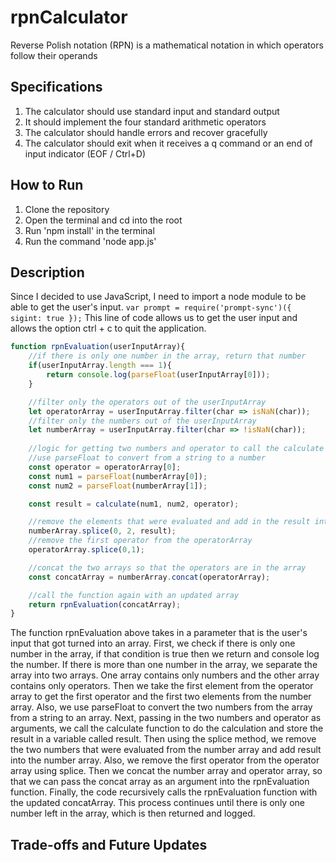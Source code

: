 # rpnCalculator

Reverse Polish notation (RPN) is a mathematical notation in which operators follow their operands

## Specifications
1. The calculator should use standard input and standard output
2. It should implement the four standard arithmetic operators
3. The calculator should handle errors and recover gracefully
4. The calculator should exit when it receives a q command or an end of input indicator (EOF / Ctrl+D)

## How to Run
1. Clone the repository
2. Open the terminal and cd into the root
3. Run 'npm install' in the terminal
4. Run the command 'node app.js'

## Description
Since I decided to use JavaScript, I need to import a node module to be able to get the user's input. `var prompt = require('prompt-sync')({ sigint: true });` This line of code allows us to get the user input and allows the option ctrl + c to quit the application.

```js
function rpnEvaluation(userInputArray){
    //if there is only one number in the array, return that number
    if(userInputArray.length === 1){
        return console.log(parseFloat(userInputArray[0]));
    }

    //filter only the operators out of the userInputArray
    let operatorArray = userInputArray.filter(char => isNaN(char));
    //filter only the numbers out of the userInputArray
    let numberArray = userInputArray.filter(char => !isNaN(char));
    
    //logic for getting two numbers and operator to call the calculate function goes here
    //use parseFloat to convert from a string to a number
    const operator = operatorArray[0];
    const num1 = parseFloat(numberArray[0]);
    const num2 = parseFloat(numberArray[1]);

    const result = calculate(num1, num2, operator);

    //remove the elements that were evaluated and add in the result into the array
    numberArray.splice(0, 2, result);
    //remove the first operator from the operatorArray
    operatorArray.splice(0,1);

    //concat the two arrays so that the operators are in the array
    const concatArray = numberArray.concat(operatorArray);

    //call the function again with an updated array
    return rpnEvaluation(concatArray);
}
```
The function rpnEvaluation above takes in a parameter that is the user's input that got turned into an array. First, we check if there is only one number in the array, if that condition is true then we return and console log the number. If there is more than one number in the array, we separate the array into two arrays. One array contains only numbers and the other array contains only operators. Then we take the first element from the operator array to get the first operator and the first two elements from the number array. Also, we use parseFloat to convert the two numbers from the array from a string to an array. Next, passing in the two numbers and operator as arguments, we call the calculate function to do the calculation and store the result in a variable called result. Then using the splice method, we remove the two numbers that were evaluated from the number array and add result into the number array. Also, we remove the first operator from the operator array using splice. Then we concat the number array and operator array, so that we can pass the concat array as an argument into the rpnEvaluation function. Finally, the code recursively calls the rpnEvaluation function with the updated concatArray. This process continues until there is only one number left in the array, which is then returned and logged.
## Trade-offs and Future Updates